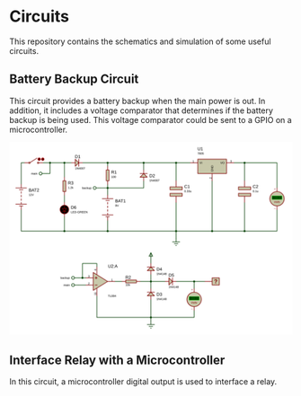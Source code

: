 # Circuits
This repository contains the schematics and simulation of some useful circuits.

## Battery Backup Circuit
This circuit provides a battery backup when the main power is out.
In addition, it includes a voltage comparator that determines if the battery backup is being used.
This voltage comparator could be sent to a GPIO on a microcontroller.

![alt text][backup]

## Interface Relay with a Microcontroller
In this circuit, a microcontroller digital output is used to interface a relay.

[backup]: ./BatteryBackup/BatteryBackup.SVG "Battery Backup Circuit"
